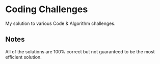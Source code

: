# Coding Challenges
My solution to various Code & Algorithm challenges.

## Notes

All of the solutions are 100% correct but not guaranteed to be the most efficient solution.
